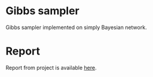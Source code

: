 # Gibbs sampler

Gibbs sampler implemented on simply Bayesian network.

# Report

Report from project is available [here](docs/Report_EN.pdf).